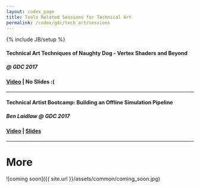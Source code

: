 ```yaml
---
layout: codex_page
title: Tools Related Sessions for Technical Art
permalink: /codex/gdc/tech_art/sessions
---
```

{% include JB/setup %}

#### Technical Art Techniques of Naughty Dog - Vertex Shaders and Beyond
##### @ GDC 2017
#### [Video](http://www.gdcvault.com/play/1024103/Technical-Art-Techniques-of-Naughty) | No Slides :(

------

#### Technical Artist Bootcamp: Building an Offline Simulation Pipeline
##### Ben Laidlaw @ GDC 2017
#### [Video](https:/vimeo.com/208576955) | [Slides](https:/drive.google.com/open?id=0B1Kflq0fBla3TmduT1dOZldCbWc)

------

# More
![coming soon]({{ site.url }}/assets/common/coming_soon.jpg)